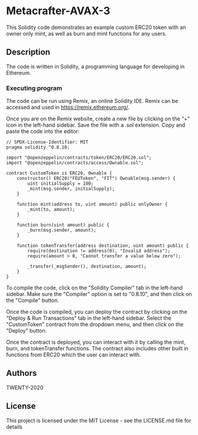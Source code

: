 # Metacrafter-AVAX-3

This Solidity code demonstrates an example custom ERC20 token with an owner only mint, as well as burn and mint functions for any users.
## Description

The code is written in Solidity, a programming language for developing in Ethereum. 

### Executing program
The code can be run using Remix, an online Solidity IDE. Remix can be accessed and used in https://remix.ethereum.org/.

Once you are on the Remix website, create a new file by clicking on the "+" icon in the left-hand sidebar. Save the file with a .sol extension. Copy and paste the code into the editor:
```solidity
// SPDX-License-Identifier: MIT
pragma solidity ^0.8.10;

import "@openzeppelin/contracts/token/ERC20/ERC20.sol";
import "@openzeppelin/contracts/access/Ownable.sol";

contract CustomToken is ERC20, Ownable {
    constructor() ERC20("FEUToken", "FIT") Ownable(msg.sender) {
        uint initialSupply = 100; 
        _mint(msg.sender, initialSupply);
    }

    function mint(address to, uint amount) public onlyOwner {
        _mint(to, amount);
    }

    function burn(uint amount) public {
        _burn(msg.sender, amount);
    }

    function tokenTransfer(address destination, uint amount) public {
        require(destination != address(0), "Invalid address");
        require(amount > 0, "Cannot transfer a value below zero");
        
        _transfer(_msgSender(), destination, amount);
    }
}
```

To compile the code, click on the "Solidity Compiler" tab in the left-hand sidebar. Make sure the "Compiler" option is set to "0.8.10", and then click on the "Compile" button.

Once the code is compiled, you can deploy the contract by clicking on the "Deploy & Run Transactions" tab in the left-hand sidebar. Select the "CustomToken" contract from the dropdown menu, and then click on the "Deploy" button.

Once the contract is deployed, you can interact with it by calling the mint, burn, and tokenTransfer functions. The contract also includes other built in functions from ERC20 which the user can interact with.

## Authors
TWENTY-2020

## License
This project is licensed under the MIT License - see the LICENSE.md file for details


